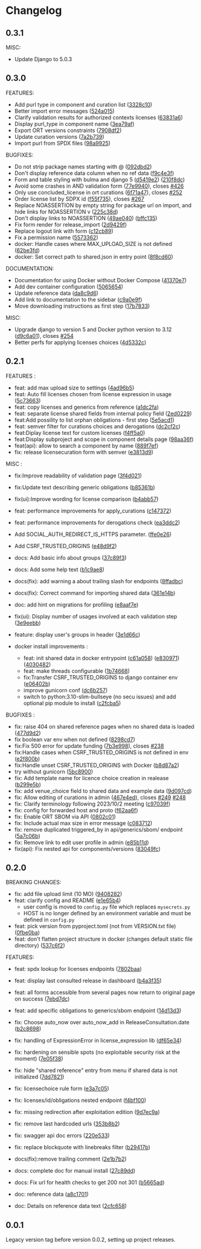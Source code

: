# Changelog

## 0.3.1
MISC:
* Update Django to 5.0.3

## 0.3.0
FEATURES:
* Add purl type in component and curation list ([3328c10](https://gitlab.com/hermine-project/hermine/commit/3328c10))
* Better import error messages ([524a015](https://gitlab.com/hermine-project/hermine/commit/524a015))
* Clarify validation results for authorized contexts licenses ([63831a6](https://gitlab.com/hermine-project/hermine/commit/63831a6))
* Display purl_type in component name ([3ea79af](https://gitlab.com/hermine-project/hermine/commit/3ea79af))
* Export ORT versions constraints ([7908df2](https://gitlab.com/hermine-project/hermine/commit/7908df2))
* Update curation versions ([7a2b739](https://gitlab.com/hermine-project/hermine/commit/7a2b739))
* Import purl from SPDX files ([98a9925](https://gitlab.com/hermine-project/hermine/commit/98a9925))

BUGFIXES:
* Do not strip package names starting with @ ([092dbd2](https://gitlab.com/hermine-project/hermine/commit/092dbd2))
* Don't display reference data column when no ref data ([f9c4e3f](https://gitlab.com/hermine-project/hermine/commit/f9c4e3f))
* Form and table styling with bulma and django 5 ([d5419e2](https://gitlab.com/hermine-project/hermine/commit/d5419e2)) ([210f8dc](https://gitlab.com/hermine-project/hermine/commit/210f8dc))
* Avoid some crashes in AND validation form ([77e9940](https://gitlab.com/hermine-project/hermine/commit/77e9940)), closes [#426](https://gitlab.com/hermine-project/hermine/issues/426)
* Only use concluded_license in ort curations ([6f71a47](https://gitlab.com/hermine-project/hermine/commit/6f71a47)), closes [#252](https://gitlab.com/hermine-project/hermine/issues/252)
* Order license list by SDPX id ([f55f735](https://gitlab.com/hermine-project/hermine/commit/f55f735)), closes [#267](https://gitlab.com/hermine-project/hermine/issues/267)
* Replace NOASSERTION by empty string for package url on import, and hide links for NOASSERTION v ([225c38d](https://gitlab.com/hermine-project/hermine/commit/225c38d))
* Don't display links to NOASSERTION ([49ae040](https://gitlab.com/hermine-project/hermine/commit/49ae040)) ([bffc135](https://gitlab.com/hermine-project/hermine/commit/bffc135))
* Fix form render for release_import ([2d9429f](https://gitlab.com/hermine-project/hermine/commit/2d9429f))
* Replace logout link with form ([c12cb89](https://gitlab.com/hermine-project/hermine/commit/c12cb89))
* Fix a permission name ([5573362](https://gitlab.com/hermine-project/hermine/commit/5573362))
* docker: Handle cases where MAX_UPLOAD_SIZE is not defined ([62be3fd](https://gitlab.com/hermine-project/hermine/commit/62be3fd))
* docker: Set correct path to shared.json in entry point ([8f8cd60](https://gitlab.com/hermine-project/hermine/commit/8f8cd60))

DOCUMENTATION:
* Documentation for using Docker without Docker Compose ([41370e7](https://gitlab.com/hermine-project/hermine/commit/41370e7))
* Add dev container configuration ([5065654](https://gitlab.com/hermine-project/hermine/commit/5065654))
* Update reference data ([da8c9d6](https://gitlab.com/hermine-project/hermine/commit/da8c9d6))
* Add link to documentation to the sidebar ([c9a0e9f](https://gitlab.com/hermine-project/hermine/commit/c9a0e9f))
* Move downloading instructions as first step ([17b7833](https://gitlab.com/hermine-project/hermine/commit/17b7833))

MISC:
* Upgrade django to version 5 and Docker python version to 3.12 ([d9c6a01](https://gitlab.com/hermine-project/hermine/commit/d9c6a01)), closes [#254](https://gitlab.com/hermine-project/hermine/issues/254)
* Better perfs for applying licenses choices ([4d5332c](https://gitlab.com/hermine-project/hermine/commit/4d5332c))

## 0.2.1

FEATURES :
* feat: add max upload size to settings ([4ad96b5](https://gitlab.com/hermine-project/hermine/commit/4ad96b5))
* feat: Auto fill licenses chosen from license expression in usage ([5c73663](https://gitlab.com/hermine-project/hermine/commit/5c73663))
* feat: copy licenses and generics from reference ([a1dc2fa](https://gitlab.com/hermine-project/hermine/commit/a1dc2fa))
* feat: separate license shared fields from internal policy field ([2ed0229](https://gitlab.com/hermine-project/hermine/commit/2ed0229))
* feat:Add possility to list orphan obligations - first step ([5e5acd1](https://gitlab.com/hermine-project/hermine/commit/5e5acd1))
* feat: semver filter for curations choices and derogations ([dc2cf2c](https://gitlab.com/hermine-project/hermine/commit/dc2cf2c))
* feat:Diplay license text for custom licenses ([f4ff5a0](https://gitlab.com/hermine-project/hermine/commit/f4ff5a0))
* feat:Display subproject and scope in component details page ([98aa36f](https://gitlab.com/hermine-project/hermine/commit/98aa36f))
* feat(api): allow to search a component by name ([889f7ef](https://gitlab.com/hermine-project/hermine/commit/889f7ef))
* fix: release licensecuration form with semver ([e3813d9](https://gitlab.com/hermine-project/hermine/commit/e3813d9))

MISC :
* fix:Improve readability of validation page ([3f4d021](https://gitlab.com/hermine-project/hermine/commit/3f4d021))
* fix:Update text describing generic obligations ([b85361b](https://gitlab.com/hermine-project/hermine/commit/b85361b))
* fix(ui):Improve wording for license comparison ([b4abb57](https://gitlab.com/hermine-project/hermine/commit/b4abb57))
* feat: performance improvements for apply_curations ([c147372](https://gitlab.com/hermine-project/hermine/commit/c147372))
* feat: performance improvements for derogations check ([ea3ddc2](https://gitlab.com/hermine-project/hermine/commit/ea3ddc2))
* Add SOCIAL_AUTH_REDIRECT_IS_HTTPS parameter. ([ffe0e26](https://gitlab.com/hermine-project/hermine/commit/ffe0e26))
* Add CSRF_TRUSTED_ORIGINS ([e48d9f2](https://gitlab.com/hermine-project/hermine/commit/e48d9f2))
* docs: Add basic info about groups ([37c89f3](https://gitlab.com/hermine-project/hermine/commit/37c89f3))
* docs: Add some help text ([b1c9ae8](https://gitlab.com/hermine-project/hermine/commit/b1c9ae8))
* docs(fix): add warning a about trailing slash for endpoints ([8ffadbc](https://gitlab.com/hermine-project/hermine/commit/8ffadbc))
* docs(fix): Correct command  for importing shared data ([361e14b](https://gitlab.com/hermine-project/hermine/commit/361e14b))
* doc: add hint on migrations for profiling ([e8aaf7e](https://gitlab.com/hermine-project/hermine/commit/e8aaf7e))
* fix(ui): Display number of usages involved at each validation step ([3e9eebb](https://gitlab.com/hermine-project/hermine/commit/3e9eebb))
* feature: display user's groups in header ([3e1d66c](https://gitlab.com/hermine-project/hermine/commit/3e1d66c))

* docker install improvements :
  * feat: init shared data in docker entrypoint ([c61a058](https://gitlab.com/hermine-project/hermine/commit/c61a058)) ([e830971](https://gitlab.com/hermine-project/hermine/commit/e830971)) ([4030482](https://gitlab.com/hermine-project/hermine/commit/4030482))
  * feat: make threads configurable ([1b74668](https://gitlab.com/hermine-project/hermine/commit/1b74668))
  * fix:Transfer CSRF_TRUSTED_ORIGINS to django container env ([e06402b](https://gitlab.com/hermine-project/hermine/commit/e06402b))
  * improve gunicorn conf ([dc6b257](https://gitlab.com/hermine-project/hermine/commit/dc6b257))
  * switch to python:3.10-slim-bullseye (no secu issues) and add optional pip module to install ([c2fcba5](https://gitlab.com/hermine-project/hermine/commit/c2fcba5)) 
  
BUGFIXES :
* fix: raise 404 on shared reference pages when no shared data is loaded ([477d9d2](https://gitlab.com/hermine-project/hermine/commit/477d9d2))
* fix boolean var env when not defined ([8298cd7](https://gitlab.com/hermine-project/hermine/commit/8298cd7))
* fix:Fix 500 error for update funding ([7b3e998](https://gitlab.com/hermine-project/hermine/commit/7b3e998)), closes [#238](https://gitlab.com/hermine-project/hermine/issues/238)
* fix:Handle cases when CSRF_TRUSTED_ORIGINS is not defined in env ([e2f800b](https://gitlab.com/hermine-project/hermine/commit/e2f800b))
* fix:Handle unset CSRF_TRUSTED_ORIGINS with Docker ([b8d87a2](https://gitlab.com/hermine-project/hermine/commit/b8d87a2))
* try without gunicorn ([5bc8900](https://gitlab.com/hermine-project/hermine/commit/5bc8900))
* fix: Add template name for licence choice creation in realease ([b299e5b](https://gitlab.com/hermine-project/hermine/commit/b299e5b))
* fix: add venue_choice field to shared data and example data ([9d097cd](https://gitlab.com/hermine-project/hermine/commit/9d097cd))
* fix: Allow editing of curations in admin ([467e4ed](https://gitlab.com/hermine-project/hermine/commit/467e4ed)), closes [#249](https://gitlab.com/hermine-project/hermine/issues/249) [#248](https://gitlab.com/hermine-project/hermine/issues/248)
* fix: Clarify terminology following 2023/10/2 meeting ([c97039f](https://gitlab.com/hermine-project/hermine/commit/c97039f))
* fix: config for forwarded host and proto ([f62aa6f](https://gitlab.com/hermine-project/hermine/commit/f62aa6f))
* fix: Enable ORT SBOM via API ([0802c01](https://gitlab.com/hermine-project/hermine/commit/0802c01))
* fix: Include actual max size in error message ([c083712](https://gitlab.com/hermine-project/hermine/commit/c083712))
* fix: remove duplicated triggered_by in api/generics/sbom/ endpoint ([5a7c06b](https://gitlab.com/hermine-project/hermine/commit/5a7c06b))
* fix: Remove link to edit user profile in admin ([e85b11d](https://gitlab.com/hermine-project/hermine/commit/e85b11d))
* fix(api): Fix nested api for components/versions ([83049fc](https://gitlab.com/hermine-project/hermine/commit/83049fc))

## 0.2.0

BREAKING CHANGES:
* fix: add file upload limit (10 MO) ([9408282](https://gitlab.com/hermine-project/hermine/commit/9408282))
* feat: clarify config and README ([e1e65b4](https://gitlab.com/hermine-project/hermine/commit/e1e65b4))
    * user config is moved to `config.py` file which replaces `mysecrets.py`
    * HOST is no longer defined by an environment variable and must be defined in `config.py`
* feat: pick version from pyproject.toml (not from VERSION.txt file) ([0fbe0ba](https://gitlab.com/hermine-project/hermine/commit/0fbe0ba))
* feat: don't flatten project structure in docker (changes default static file directory) ([537c6f2](https://gitlab.com/hermine-project/hermine/commit/537c6f2))

FEATURES:
* feat: spdx lookup for licenses endpoints ([7802baa](https://gitlab.com/hermine-project/hermine/commit/7802baa))
* feat: display last consulted release in dashboard ([b4a3f35](https://gitlab.com/hermine-project/hermine/commit/b4a3f35))
* feat: all forms accessible from several pages now return to original page on success ([7ebd7dc](https://gitlab.com/hermine-project/hermine/commit/7ebd7dc))
* feat: add specific obligations to generics/sbom endpoint ([14d13d3](https://gitlab.com/hermine-project/hermine/commit/14d13d3))

* fix: Choose auto_now over auto_now_add in ReleaseConsultation.date ([b2c8698](https://gitlab.com/hermine-project/hermine/commit/b2c8698))
* fix: handling of ExpressionError in license_expression lib ([df65e34](https://gitlab.com/hermine-project/hermine/commit/df65e34))
* fix: hardening on sensible spots (no exploitable security risk at the moment) ([7e05f38](https://gitlab.com/hermine-project/hermine/commit/7e05f38))
* fix: hide "shared reference" entry from menu if shared data is not initialized ([7dd7821](https://gitlab.com/hermine-project/hermine/commit/7dd7821))
* fix: licensechoice rule form ([e3a7c05](https://gitlab.com/hermine-project/hermine/commit/e3a7c05))
* fix: licenses/id/obligations nested endpoint ([f4bf100](https://gitlab.com/hermine-project/hermine/commit/f4bf100))
* fix: missing redirection after exploitation edition ([9d7ec9a](https://gitlab.com/hermine-project/hermine/commit/9d7ec9a))
* fix: remove last hardcoded urls ([353b8b2](https://gitlab.com/hermine-project/hermine/commit/353b8b2))
* fix: swagger api doc errors ([220e533](https://gitlab.com/hermine-project/hermine/commit/220e533))
* fix: replace blockquote with linebreaks filter ([b29417b](https://gitlab.com/hermine-project/hermine/commit/b29417b))
* docs(fix):remove trailing comment ([2e1b7b2](https://gitlab.com/hermine-project/hermine/commit/2e1b7b2))
* docs: complete doc for manual install ([27c89dd](https://gitlab.com/hermine-project/hermine/commit/27c89dd))
* docs: Fix url for health checks to get 200 not 301 ([b5665ad](https://gitlab.com/hermine-project/hermine/commit/b5665ad))
* doc: reference data ([a8c1701](https://gitlab.com/hermine-project/hermine/commit/a8c1701))
* doc: Details on reference data text ([2cfc658](https://gitlab.com/hermine-project/hermine/commit/2cfc658))

## 0.0.1

Legacy version tag before version 0.0.2, setting up
project releases.